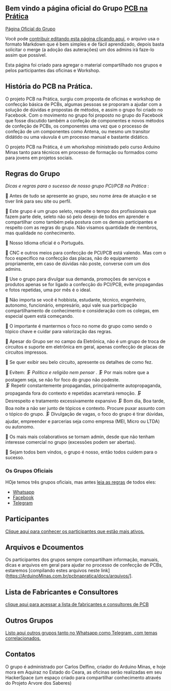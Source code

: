 ## Bem vindo a página oficial do Grupo [PCB na Prática](http://arduinominas.com.br/pcbnapratica/)


[Página Oficial do Grupo](http://arduinominas.com.br/pcbnapratica/)

Você pode [contribuir editando esta página clicando aqui](https://github.com/ArduinoMinas/pcbnapratica/edit/master/README.md), o arquivo usa o formato Markdown que é bem simples e de fácil aprendizado, depois basta solicitar o merge (a adoção das auterações) um dos admins irá faze-lo assim que possível.

Esta página foi criado para agregar o material compartilhado nos grupos e pelos participantes das oficinas e Workshop.

## História do PCB na Prática.

O projeto PCB na Prática, surgiu com proposta de oficinas e workshop de confecção básica de PCBs, algumas pessoas se proporam a ajudar com a solução de dúvidas e propostas de métodos, e assim o grupo foi criado no Facebook. Com o movimento no grupo foi proposto no grupo do Facebook que fosse discutido também a confeção de componentes e novos métodos de confeção de PCBs, os componentes uma vez que o processo de confeção de um componentes como Antena, ou mesmo um transitor didátido ou uma váuvula é um processo manual e bastante didático.

O projeto PCB na Prática, é um whorkshop ministrado pelo curso Arduino Minas tanto para técnicos em processo de formação ou formados como para jovens em projetos sociais.

## Regras do Grupo

*Dicas e regras para o sucesso de nosso grupo PCI/PCB na Prática* : 

📡 Antes de tudo se apresente ao grupo, seu nome área de atuação e se tiver link para seu site ou perfil.

📡 Este grupo é um grupo seleto, respeite o tempo dos profissionais que fazem parte dele, seleto não só pelo desejo de todos em aprender e compartilhar como também pela postura com os demais participantes e respeito com as regras do grupo. Não visamos quantidade de membros, mas qualidade no conhecimento.

📡 Nosso Idioma oficial é o Português.

📡 CNC e outros meios para confecção de PCI/PCB está valendo. Mas com o foco especifico na confecção das placas, não do equipamento propriamente, em caso de dúvidas não poste, converse com um dos admins.

📡 Use o grupo para divulgar sua demanda, promoções de serviços e produtos apenas se for ligado a confecção do PCI/PCB, evite propagandas e fotos repetidas, uma por mês é o ideal.

📡 Não importa se você é hobbista, estudante, técnico, engenheiro, autonomo, funcionário, empresário, aqui vale sua participação compartilhamento de conhecimento e consideração com os colegas, em especial quem está começando.

📡 O importante é mantermos o foco no nome do grupo como sendo o tópico chave e cuidar para valorização das regras.

📡 Apesar do Grupo ser no campo da Eletrônica, não é um grupo de troca de circuitos e suporte em eletrônica em geral, apenas confecção de placas de circuitos impressos.

📡 Se quer exibir seu belo circuito, apresente os detalhes de como fez.

📡 Evitem:
  🗜 *Política e religião nem pensar* .
  🗜 Por mais nobre que a postagem seja, se não for foco do grupo não podeste.  
  🗜 Repetir constantemente propagandas, principalmente autopropaganda, propaganda fora do contexto e repetidas acarretará remoção. 
  🗜 Desrespeito e tratamento excessivamente expansivo
  🗜 Bom dia, Boa tarde, Boa noite a não ser junto de tópicos e contexto. Procure puxar assunto com o tópico do grupo.
  🗜 Divulgação de vagas, o foco do grupo é tirar dúvidas, ajudar, empreender e parcerias seja como empresa (MEI, Micro ou LTDA) ou autonomo.  

📡 Os mais mais colaborativos se tornam admin, desde que não tenham interesse comercial no grupo (excessões podem ser abertas).

📡 Sejam todos bem vindos, o grupo é nosso, então todos cuidem para o sucesso.

### Os Grupos Oficiais

HOje temos três grupos oficiais, mas antes [leia as regras](https://ArduinoMinas.com.br/pcbnapratica/docs/regras) de todos eles:

* [Whatsapp](https://chat.whatsapp.com/8LabjarF9itKWBThhyazNN)
* [Facebook](https://web.facebook.com/groups/pcbnapratica/)
* [Telegram](https://t.me/joinchat/CI7cTgYwnl03fWz9EWcjww)

## Participantes

[Clique aqui para conhecer os participantes que estão mais ativos.](https://ArduinoMinas.com.br/pcbnapratica/docs/participantes)

## Arquivos e Dcoumentos

Os participantes dos grupos sempre compartilham informação, manuais, dicas e arquivos em geral para ajudar no processo de confecção de PCBs, estaremos [compilando estes arquivos neste link](https://ArduinoMinas.com.br/pcbnapratica/docs/arquivos/].

## Lista de Fabricantes e Consultores

[clique aqui para acessar a lista de fabricantes e consultores de PCB](https://ArduinoMinas.com.br/pcbnapratica/docs/fabricanteseconsultores/)

## Outros Grupos

[Listo aqui outros grupos tanto no Whatsapp como Telegram, com temas correlacionados.](http://ArduinoMinas.com.br/pcbnapratica/docs/grupos)

## Contatos

O grupo é administrado por Carlos Delfino, criador do Arduino Minas, e hoje mora em Aquiraz no Estado do Ceara, as oficinas serão realizadas em seu HackerSpace (um espaço criado para compartilhar conhecimento através do Projeto Arvore dos Saberes)
